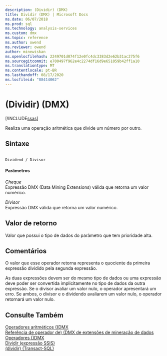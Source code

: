 ```yaml
---
description: (Dividir) (DMX)
title: Dividir (DMX) | Microsoft Docs
ms.date: 06/07/2018
ms.prod: sql
ms.technology: analysis-services
ms.custom: dmx
ms.topic: reference
ms.author: owend
ms.reviewer: owend
author: minewiskan
ms.openlocfilehash: 2249701d074f12e0fc4dc3383d2e62b31ac275f6
ms.sourcegitcommit: e700497f962e4c2274df16d9e651059b42ff1a10
ms.translationtype: MT
ms.contentlocale: pt-BR
ms.lasthandoff: 08/17/2020
ms.locfileid: "88414062"
---
```

# <a name="divide-dmx"></a>(Dividir) (DMX)
[!INCLUDE[ssas](../includes/applies-to-version/ssas.md)]

  Realiza uma operação aritmética que divide um número por outro.  
  
## <a name="syntax"></a>Sintaxe  
  
```  
  
Dividend / Divisor  
```  
  
#### <a name="parameters"></a>Parâmetros  
 *Cheque*  
 Expressão DMX (Data Mining Extensions) válida que retorna um valor numérico.  
  
 *Divisor*  
 Expressão DMX válida que retorna um valor numérico.  
  
## <a name="return-value"></a>Valor de retorno  
 Valor que possui o tipo de dados do parâmetro que tem prioridade alta.  
  
## <a name="remarks"></a>Comentários  
 O valor que esse operador retorna representa o quociente da primeira expressão dividido pela segunda expressão.  
  
 As duas expressões devem ser do mesmo tipo de dados ou uma expressão deve poder ser convertida implicitamente no tipo de dados da outra expressão. Se o divisor avaliar um valor nulo, o operador apresentará um erro. Se ambos, o divisor e o dividendo avaliarem um valor nulo, o operador retornará um valor nulo.  
  
## <a name="see-also"></a>Consulte Também  
 [Operadores aritméticos &#40;&#41;DMX ](../dmx/operators-arithmetic.md)   
 [Referência de operador de&#41; &#40;DMX de extensões de mineração de dados](../dmx/data-mining-extensions-dmx-operator-reference.md)   
 [Operadores &#40;&#41;DMX ](../dmx/operators-dmx.md)   
 [Dividir &#40;expressão SSIS&#41;](../integration-services/expressions/divide-ssis-expression.md)   
 [&#40;dividir&#41; &#40;Transact-SQL&#41;](../t-sql/language-elements/divide-transact-sql.md)  
  
  
